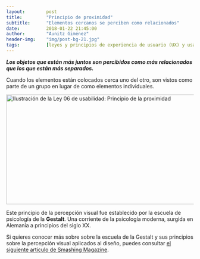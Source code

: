 ```yaml
---
layout:        post
title:         "Principio de proximidad"
subtitle:      "Elementos cercanos se perciben como relacionados"
date:          2018-01-22 21:45:00
author:        "Aunitz Giménez"
header-img:    "img/post-bg-21.jpg"
tags:          [leyes y principios de experiencia de usuario (UX) y usabilidad, leyes y principios de la Gestalt]
---
```


<p><em><strong>Los objetos que están más juntos son percibidos como más relacionados que los que están más separados.</strong></em></p>

<p>Cuando los elementos están colocados cerca uno del otro, son vistos como parte de un grupo en lugar de como elementos individuales.</p>

<p><img src="{{ site.baseurl }}/img/ley-06-principio-de-la-proximidad.png" loading="lazy" alt="Ilustración de la Ley 06 de usabilidad: Principio de la proximidad" width="722" height="294"></p>

<p>Este principio de la percepción visual fue establecido por la escuela de psicología de la <strong>Gestalt</strong>. Una corriente de la psicología moderna, surgida en Alemania a principios del siglo XX.</p>

<p>Si quieres conocer más sobre sobre la escuela de la Gestalt y sus principios sobre la percepción visual aplicados al diseño, puedes consultar <a href="https://www.smashingmagazine.com/2014/03/design-principles-visual-perception-and-the-principles-of-gestalt/" target="_blank" rel="noopener noreferrer">el siguiente artículo de Smashing Magazine</a>.</p>
